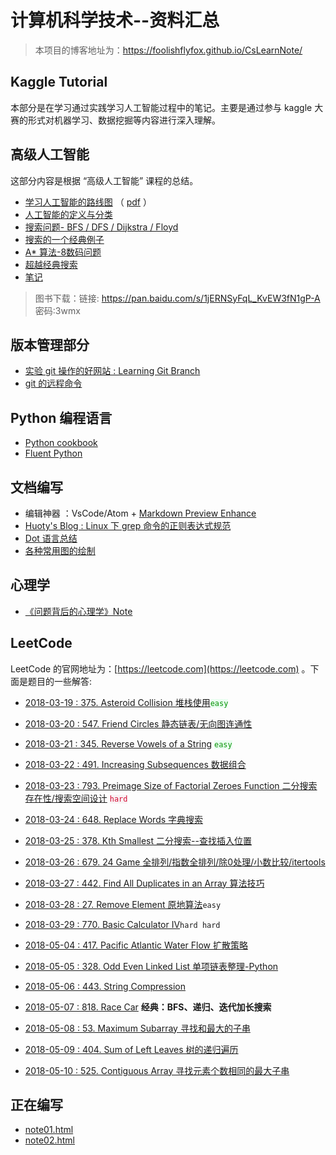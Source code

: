 <style>
  code.local_r {
      background-color:#f8f2f4;
      color:#d40a32;
  }
  code.local_g{
    background-color: #eafef1;
    color: #089308;
  }
</style>

# 计算机科学技术--资料汇总
> 本项目的博客地址为：<https://foolishflyfox.github.io/CsLearnNote/>

## Kaggle Tutorial

本部分是在学习通过实践学习人工智能过程中的笔记。主要是通过参与 kaggle 大赛的形式对机器学习、数据挖掘等内容进行深入理解。

## 高级人工智能

这部分内容是根据 “高级人工智能” 课程的总结。

- [学习人工智能的路线图](/AdvancedAI/AISummary.html) （ [pdf](/assets/AISummary.pdf) ）
- [人工智能的定义与分类](/AdvancedAI/AIDefine.html)
- [搜索问题- BFS / DFS / Dijkstra / Floyd](/AdvancedAI/Search.html)
- [搜索的一个经典例子](/LeetCode/818_RaceCar.md)
- [A\* 算法-8数码问题](/AdvancedAI/EightDigit.html)
- [超越经典搜索](/AdvancedAI/BeyondClassicSearch.html)
- [笔记](/AdvancedAI/Note.html)

> 图书下载：链接: 
> <https://pan.baidu.com/s/1jERNSyFqL_KvEW3fN1gP-A>
> 密码:3wmx

## 版本管理部分

- [实验 git 操作的好网站 : Learning Git Branch](https://learngitbranching.js.org/?NODEMO)
- [git 的远程命令](/GitTutorial/git远程命令.html)

## Python 编程语言

- [Python cookbook](/Python/PythonUsage.html)
- [Fluent Python](/Python/fluentpython.html)

## 文档编写

- 编辑神器 ：VsCode/Atom + [Markdown Preview Enhance](https://shd101wyy.github.io/markdown-preview-enhanced/#/zh-cn/code-chunk)
- [Huoty's Blog : Linux 下 grep 命令的正则表达式规范](http://kuanghy.github.io/2015/10/26/grep-regex)
- [Dot 语言总结](/Editor/DotLanguage.html)
- [各种常用图的绘制](/Editor/CommonGraph.html)

## 心理学

- [《问题背后的心理学》Note](/Psychology/PsychologyInProblems.html)

## LeetCode

LeetCode 的官网地址为：[https://leetcode.com](https://leetcode.com) 。下面是题目的一些解答:

- [2018-03-19 : 375. Asteroid Collision 堆栈使用](/LeetCode/375_AsteroidCollision.html)<code class='local_g'>easy</code>

- [2018-03-20 : 547. Friend Circles 静态链表/无向图连通性](/LeetCode/547_FriendCircles.html)

- [2018-03-21 : 345. Reverse Vowels of a String](/LeetCode/345_ReverseVowels.html) <code class="local_g">easy</code>

- [2018-03-22 : 491. Increasing Subsequences 数据组合](/LeetCode/491_IncreasingSubsequences.html)

- [2018-03-23 : 793. Preimage Size of Factorial Zeroes Function 二分搜索存在性/搜索空间设计](/LeetCode/793_PreimageSizeofFactorialZeroesFunction.html) <code class='local_r'>hard</code>

- [2018-03-24 : 648. Replace Words 字典搜索](/LeetCode/648_ReplaceWords.html)

- [2018-03-25 : 378. Kth Smallest 二分搜索--查找插入位置](/LeetCode/378_KthSmallestElementinaSortedMatrix.html)

- [2018-03-26 : 679. 24 Game 全排列/指数全排列/除0处理/小数比较/itertools](/LeetCode/679_24Game.html)

- [2018-03-27 : 442. Find All Duplicates in an Array 算法技巧](/LeetCode/442_FindAllDuplicatesinanArray.md)

- [2018-03-28 : 27. Remove Element 原地算法](/LeetCode/27_RemoveElement.html)<code class="green">easy</code>

- [2018-03-29 : 770. Basic Calculator IV](/LeetCode/770_BasicCalculatorIV.html)<code class="red">hard hard</code>

- [2018-05-04 : 417. Pacific Atlantic Water Flow 扩散策略](/LeetCode/417_PacificAtlanticWaterFlow.html)

- [2018-05-05 : 328. Odd Even Linked List 单项链表整理-Python](/LeetCode/328_OddEvenLinkedList.html)

- [2018-05-06 : 443. String Compression](/LeetCode/443_String_Compression.html)

- [2018-05-07 : 818. Race Car](/LeetCode/818_RaceCar.md) **经典：BFS、递归、迭代加长搜索**

- [2018-05-08 : 53. Maximum Subarray 寻找和最大的子串](/LeetCode/53_MaximumSubarray.html)

- [2018-05-09 : 404. Sum of Left Leaves 树的递归遍历](/LeetCode/404_SumofLeftLeaves.html)

- [2018-05-10 : 525. Contiguous Array 寻找元素个数相同的最大子串](/LeetCode/525_ContiguousArray.html)
## 正在编写
- [note01.html](/anyfile/note01.html)
- [note02.html](/anyfile/note02.html)
